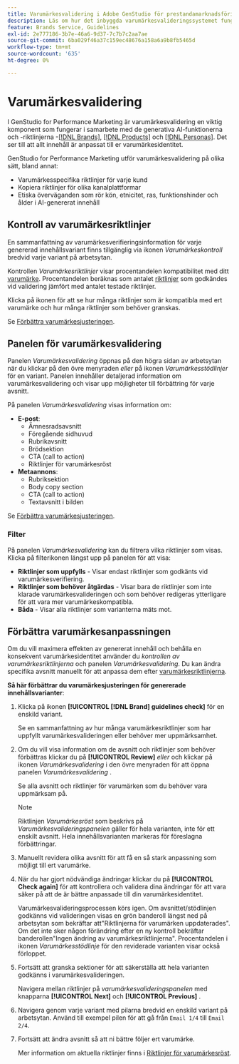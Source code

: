 ```yaml
---
title: Varumärkesvalidering i Adobe GenStudio för prestandamarknadsföring
description: Läs om hur det inbyggda varumärkesvalideringssystemet fungerar i GenStudio för Performance Marketing.
feature: Brands Service, Guidelines
exl-id: 2e777186-3b7e-46a6-9d37-7c7b7c2aa7ae
source-git-commit: 6ba029f46a37c159ec48676a158a6a9b8fb5465d
workflow-type: tm+mt
source-wordcount: '635'
ht-degree: 0%

---
```


# Varumärkesvalidering

I GenStudio for Performance Marketing är varumärkesvalidering en viktig komponent som fungerar i samarbete med de generativa AI-funktionerna och -riktlinjerna -[[!DNL Brands]](/help/user-guide/guidelines/brands.md), [[!DNL Products]](/help/user-guide/guidelines/products.md) och [[!DNL Personas]](/help/user-guide/guidelines/personas.md). Det ser till att allt innehåll är anpassat till er varumärkesidentitet.

GenStudio for Performance Marketing utför varumärkesvalidering på olika sätt, bland annat:

* Varumärkesspecifika riktlinjer för varje kund
* Kopiera riktlinjer för olika kanalplattformar
* Etiska överväganden som rör kön, etnicitet, ras, funktionshinder och ålder i AI-genererat innehåll

## Kontroll av varumärkesriktlinjer

En sammanfattning av varumärkesverifieringsinformation för varje genererad innehållsvariant finns tillgänglig via ikonen _Varumärkeskontroll_ bredvid varje variant på arbetsytan.

Kontrollen _Varumärkesriktlinjer_ visar procentandelen kompatibilitet med ditt [varumärke](brands.md). Procentandelen beräknas som antalet [riktlinjer](overview.md) som godkändes vid validering jämfört med antalet testade riktlinjer.

Klicka på ikonen för att se hur många riktlinjer som är kompatibla med ert varumärke och hur många riktlinjer som behöver granskas.

Se [Förbättra varumärkesjusteringen](#improve-brand-alignment).

## Panelen för varumärkesvalidering

Panelen _Varumärkesvalidering_ öppnas på den högra sidan av arbetsytan när du klickar på den övre menyraden _eller_ på ikonen _Varumärkesstödlinjer_ för en variant. Panelen innehåller detaljerad information om varumärkesvalidering och visar upp möjligheter till förbättring för varje avsnitt.

På panelen _Varumärkesvalidering_ visas information om:

* **E-post**:
   * Ämnesradsavsnitt
   * Föregående sidhuvud
   * Rubrikavsnitt
   * Brödsektion
   * CTA (call to action)
   * Riktlinjer för varumärkesröst
* **Metaannons**:
   * Rubriksektion
   * Body copy section
   * CTA (call to action)
   * Textavsnitt i bilden

Se [Förbättra varumärkesjusteringen](#improve-brand-alignment).

### Filter

På panelen _Varumärkesvalidering_ kan du filtrera vilka riktlinjer som visas. Klicka på filterikonen längst upp på panelen för att visa:

* **Riktlinjer som uppfylls** - Visar endast riktlinjer som godkänts vid varumärkesverifiering.
* **Riktlinjer som behöver åtgärdas** - Visar bara de riktlinjer som inte klarade varumärkesvalideringen och som behöver redigeras ytterligare för att vara mer varumärkeskompatibla.
* **Båda** - Visar alla riktlinjer som varianterna mäts mot.

## Förbättra varumärkesanpassningen

Om du vill maximera effekten av genererat innehåll och behålla en konsekvent varumärkesidentitet använder du _kontrollen av varumärkesriktlinjerna_ och panelen _Varumärkesvalidering_. Du kan ändra specifika avsnitt manuellt för att anpassa dem efter [varumärkesriktlinjerna](brands.md).

**Så här förbättrar du varumärkesjusteringen för genererade innehållsvarianter**:

1. Klicka på ikonen **[!UICONTROL [!DNL Brand] guidelines check]** för en enskild variant.

   Se en sammanfattning av hur många varumärkesriktlinjer som har uppfyllt varumärkesvalideringen eller behöver mer uppmärksamhet.

1. Om du vill visa information om de avsnitt och riktlinjer som behöver förbättras klickar du på **[!UICONTROL Review]** _eller_ och klickar på ikonen _Varumärkesvalidering_ i den övre menyraden för att öppna panelen _Varumärkesvalidering_ .

   Se alla avsnitt och riktlinjer för varumärken som du behöver vara uppmärksam på. <!-- The section highlighted in the panel corresponds to the section highlighted in the generated variant in the Canvas. -->

   >[!NOTE]
   >
   > Riktlinjen _Varumärkesröst_ som beskrivs på _Varumärkesvalideringspanelen_ gäller för hela varianten, inte för ett enskilt avsnitt. Hela innehållsvarianten markeras för föreslagna förbättringar.

1. Manuellt revidera olika avsnitt för att få en så stark anpassning som möjligt till ert varumärke.

1. När du har gjort nödvändiga ändringar klickar du på **[!UICONTROL Check again]** för att kontrollera och validera dina ändringar för att vara säker på att de är bättre anpassade till din varumärkesidentitet.

   Varumärkesvalideringsprocessen körs igen. Om avsnittet/stödlinjen godkänns vid valideringen visas en grön banderoll längst ned på arbetsytan som bekräftar att&quot;Riktlinjerna för varumärken uppdaterades&quot;. Om det inte sker någon förändring efter en ny kontroll bekräftar banderollen&quot;Ingen ändring av varumärkesriktlinjerna&quot;. Procentandelen i ikonen _Varumärkesstödlinje_ för den reviderade varianten visar också förloppet.

1. Fortsätt att granska sektioner för att säkerställa att hela varianten godkänns i varumärkesvalideringen.

   Navigera mellan riktlinjer på _varumärkesvalideringspanelen_ med knapparna **[!UICONTROL Next]** och **[!UICONTROL Previous]** .

1. Navigera genom varje variant med pilarna bredvid en enskild variant på arbetsytan. Använd till exempel pilen för att gå från `Email 1/4` till `Email 2/4`.
1. Fortsätt att ändra avsnitt så att ni bättre följer ert varumärke.

   Mer information om aktuella riktlinjer finns i [Riktlinjer för varumärkesröst](/help/user-guide/guidelines/brands.md#brand-voice-guidelines).
